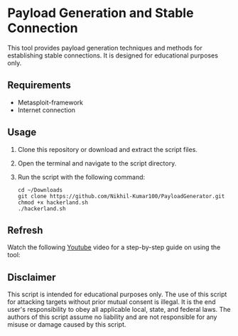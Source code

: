 # Payload Generation and Stable Connection

This tool provides payload generation techniques and methods for establishing stable connections. It is designed for educational purposes only.

## Requirements

- Metasploit-framework
- Internet connection

## Usage

1. Clone this repository or download and extract the script files.
2. Open the terminal and navigate to the script directory.
3. Run the script with the following command:

   ```shell
   cd ~/Downloads
   git clone https://github.com/Nikhil-Kumar100/PayloadGenerator.git
   chmod +x hackerland.sh
   ./hackerland.sh

## Refresh


Watch the following [Youtube](https://youtu.be/yXsqqBKcP6o) video for a step-by-step guide on using the tool:



## Disclaimer

This script is intended for educational purposes only. The use of this script for attacking targets without prior mutual consent is illegal. It is the end user's responsibility to obey all applicable local, state, and federal laws. The authors of this script assume no liability and are not responsible for any misuse or damage caused by this script.
